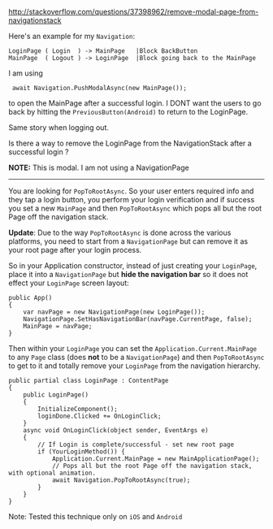 
http://stackoverflow.com/questions/37398962/remove-modal-page-from-navigationstack

Here's an example for my `Navigation`:

    LoginPage ( Login  ) -> MainPage   |Block BackButton
    MainPage  ( Logout ) -> LoginPage  |Block going back to the MainPage

I am using

     await Navigation.PushModalAsync(new MainPage());
to open the MainPage after a successful login. I DONT want the users to go back by hitting the `PreviousButton(Android)` to return to the LoginPage.

Same story when logging out. 

Is there a way to remove the LoginPage from the NavigationStack after a successful login ?

**NOTE:** This is modal. I am not using a NavigationPage

-------

You are looking for `PopToRootAsync`. So your user enters required info and they tap a login button, you perform your login verification and if success you set a new `MainPage` and then `PopToRootAsync` which pops all but the root Page off the navigation stack.

**Update**: Due to the way `PopToRootAsync` is done across the various platforms, you need to start from a `NavigationPage` but can remove it as your root page after your login process. 

So in your Application constructor, instead of just creating your `LoginPage`, place it into a `NavigationPage` but **hide the navigation bar** so it does not effect your `LoginPage` screen layout:

	public App()
	{
		var navPage = new NavigationPage(new LoginPage());
		NavigationPage.SetHasNavigationBar(navPage.CurrentPage, false);
		MainPage = navPage;
	}

Then within your `LoginPage` you can set the `Application.Current.MainPage` to any `Page` class (does **not** to be a `NavigationPage`) and then `PopToRootAsync` to get to it and totally remove your `LoginPage` from the navigation hierarchy.

	public partial class LoginPage : ContentPage
	{
		public LoginPage()
		{
			InitializeComponent();
			loginDone.Clicked += OnLoginClick;
		}
		async void OnLoginClick(object sender, EventArgs e)
		{
			// If Login is complete/successful - set new root page
            if (YourLoginMethod()) {
   			    Application.Current.MainPage = new MainApplicationPage();
			    // Pops all but the root Page off the navigation stack, with optional animation.
			    await Navigation.PopToRootAsync(true);
            }
		}
	}

Note: Tested this technique only on `iOS` and `Android`
